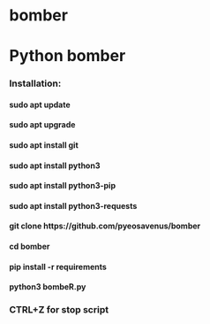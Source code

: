 # bomber
<h1>Python bomber</h1>
<h3>Installation:</h3>

<h4>sudo apt update</h4>
<h4>sudo apt upgrade</h4>
<h4>sudo apt install git</h4>
<h4>sudo apt install python3</h4>
<h4>sudo apt install python3-pip</h4>
<h4>sudo apt install python3-requests</h4>
<h4>git clone https://github.com/pyeosavenus/bomber</h4>
<h4>cd bomber</h4>
<h4>pip install -r requirements</h4>
<h4>python3 bombeR.py</h4>
<h3> CTRL+Z for stop script </h3>
<p></p>

